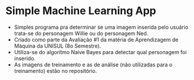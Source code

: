 # Simple Machine Learning App

- Simples programa pra determinar se uma imagem inserida pelo usuário trata-se do personagem Willie ou do personagem Ned.
- Criado como parte da Avaliação #1 da matéria de Aprendizagem de Máquina da UNISUL (8o Semestre).
- Utiliza-se do algoritmo Naive Bayes para detectar qual personagem foi inserido.
- As imagens de treinamento e as de análise (não utilizadas para o treinamento) estão no repositório.
